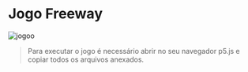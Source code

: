 <h1> Jogo Freeway</h1>

![jogoo](https://github.com/leticiaaff/Jogo_Freeway/assets/100651178/e6c19bf8-59e7-4f78-83cd-7420ef0bdde4)

>Para executar o jogo é necessário abrir no seu navegador p5.js e copiar todos os arquivos anexados.


